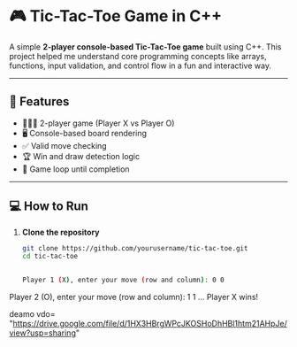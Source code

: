 # 🎮 Tic-Tac-Toe Game in C++

A simple **2-player console-based Tic-Tac-Toe game** built using C++. This project helped me understand core programming concepts like arrays, functions, input validation, and control flow in a fun and interactive way.

---

## 📌 Features

- 🧑‍🤝‍🧑 2-player game (Player X vs Player O)
- 🖥️ Console-based board rendering
- ✅ Valid move checking
- 🏆 Win and draw detection logic
- 🔁 Game loop until completion

---

## 💻 How to Run

1. **Clone the repository**
   ```bash
   git clone https://github.com/yourusername/tic-tac-toe.git
   cd tic-tac-toe


   Player 1 (X), enter your move (row and column): 0 0
Player 2 (O), enter your move (row and column): 1 1
...
Player X wins!

deamo vdo= "https://drive.google.com/file/d/1HX3HBrgWPcJKOSHoDhHBl1htm21AHpJe/view?usp=sharing"
